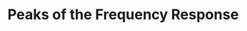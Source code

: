 ---
types: "word"

title: "Peaks of the Frequency Response"

categories: ['']

tags: ['Peaks', 'of', 'the', 'Frequency', 'Response']

arabic: 'القيم العظمى للترددات'

arexps: []

enwords: ['Peaks of the Frequency Response']

enexps: []

arlexicons: 'ق'

enlexicons: 'P'

authors: ['Ruqayya Roshdy']

translators: ['']

citations: 'تطبيقات الذكاء الاصطناعي في خدمة اللغة العربية'

sources: 'مركز الملك عبدالله بن عبدالعزيز الدولي لخدمة اللغة العربية'

word: "true"

slug: ""
---